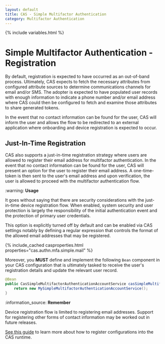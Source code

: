 ```yaml
---
layout: default
title: CAS - Simple Multifactor Authentication
category: Multifactor Authentication
---
```


{% include variables.html %}

# Simple Multifactor Authentication - Registration

By default, registration is expected to have occurred as an out-of-band process. Ultimately,
CAS expects to fetch the necessary attributes from configured attribute sources to determine communications channels for
email and/or SMS. The adopter is expected to have populated user records with enough information to indicate a phone number and/or email
address where CAS could then be configured to fetch and examine those attributes to share generated tokens.

In the event that no contact information can be found for the user, CAS will inform the user and allows
the flow to be redirected to an external application where onboarding and device registration is expected to occur.

## Just-In-Time Registration

CAS also supports a just-in-time registration strategy where users are allowed to register 
their email address for multifactor authentication. In the event that no contact information can be found for the user,
CAS will present an option for the user to register their email address. A one-time-token is then sent to the user's 
email address and upon verification, the user is allowed to proceed with the multifactor authentication flow.

<div class="alert alert-warning">:warning: <strong>Usage</strong><p>It goes without saying that
there are security considerations with the just-in-time device registration flow. When enabled,
system security and user protection is largely the responsibility of the initial authentication event
and the protection of primary user credentials.</p></div>

This option is explicitly turned off by default and can be enabled via CAS settings notably by defining
a regular expression that controls the format of the allowed email addresses that may be registered.

{% include_cached casproperties.html properties="cas.authn.mfa.simple.mail" %}

Moreover, you **MUST** define and implement the following `Bean` component in your CAS configuration that is
ultimately tasked to receive the user's registration details and update the relevant user record.

```java
@Bean
public CasSimpleMultifactorAuthenticationAccountService casSimpleMultifactorAuthenticationAccountService() {
    return new MySimpleMultifactorAuthenticationAccountService();
}
```

<div class="alert alert-info">:information_source: <strong>Remember</strong>
<p>Device registration flow is limited to registering email addresses. Support for registering
other forms of contact information may be worked out in future releases.</p>
</div>

[See this guide](../configuration/Configuration-Management-Extensions.html) to learn more about
how to register configurations into the CAS runtime.

